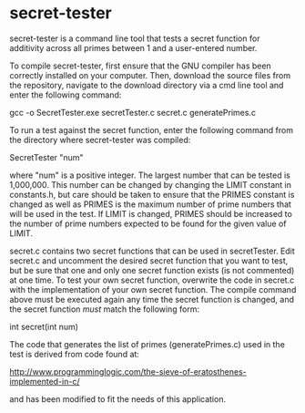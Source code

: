 # secret-tester
secret-tester is a command line tool that tests a secret function for additivity across all primes between 1 and a user-entered number.

To compile secret-tester, first ensure that the GNU compiler has been correctly installed on your computer. Then, download the source files
from the repository, navigate to the download directory via a cmd line tool and enter the following command:

gcc -o SecretTester.exe secretTester.c secret.c generatePrimes.c

To run a test against the secret function, enter the following command from the directory where secret-tester was compiled:

SecretTester "num"

where "num" is a positive integer. The largest number that can be tested is 1,000,000. This number can be changed by changing the LIMIT
constant in constants.h, but care should be taken to ensure that the PRIMES constant is changed as well as PRIMES is the maximum number of
prime numbers that will be used in the test. If LIMIT is changed, PRIMES should be increased to the number of prime numbers expected to be
found for the given value of LIMIT.

secret.c contains two secret functions that can be used in secretTester. Edit secret.c and uncomment the desired secret function
that you want to test, but be sure that one and only one secret function exists (is not commented) at one time. To test your own secret
function, overwrite the code in secret.c with the implementation of your own secret function. The compile command above must be executed
again any time the secret function is changed, and the secret function *must* match the following form:

int secret(int num)

The code that generates the list of primes (generatePrimes.c) used in the test is derived from code found at:

http://www.programminglogic.com/the-sieve-of-eratosthenes-implemented-in-c/

and has been modified to fit the needs of this application.
